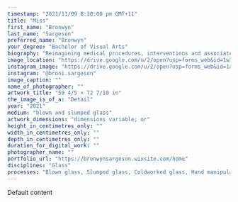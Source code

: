 ```yaml
---
timestamp: "2021/11/09 8:30:00 pm GMT+11"
title: "Miss"
first_name: "Bronwyn"
last_name: "Sargeson"
preferred_name: "Bronwyn"
your_degree: "Bachelor of Visual Arts"
biography: "Reimagining medical procedures, interventions and associated apparatus, this series seeks to transform the experiences of a wounded body into moments of wonder and playful exploration. Glassblowing is a method that allows the artist to be present in the moment of transformation and through active engagement with the material, seek to intervene in the same way medical procedures are performed on the human body. Drawing together amorphic forms conceived through breath, motionand manipulation; glass is interrupted, pierced, distorted, held or encased. The subject of further manipulation, some of these forms are then slumped in the kiln over multiple firings, supported by hand-built clay elements as they melt. Here, the artist is left speculating the outcome, having been removed from direct influence. Encountering the final work, the viewer witnesses the careful reconstruction of symbiosis between the body and the external components it is dependent upon. Challenging notions of beauty often associated with glass, these installations capture the dissonance between distress and awe, between the body as personal or medical, seeking to realise the potential for transformation in these moments of pain."
image_location: "https://drive.google.com/u/2/open?usp=forms_web&id=1wIPkbCsSnedBRz3y70k_RjcIZ6NwHrwa"
instagram_image: "https://drive.google.com/u/2/open?usp=forms_web&id=1aKM7kbFLE_6P1ZkLQ1GFwkjHD-ICsHVE"
instagram: "@broni.sargeson"
image_caption: ""
name_of_photographer: ""
artwork_title: "59 4/5 × 72 7/10 in"
the_image_is_of_a: "Detail"
year: "2021"
medium: "blown and slumped glass"
artwork_dimensions: "dimensions variable; or"
height_in_centimetres_only: ""
width_in_centimetres_only: ""
depth_in_centimetres_only: ""
duration_for_digital_work: ""
photographer_name: ""
portfolio_url: "https://bronwynsargeson.wixsite.com/home"
disciplines: "Glass"
processes: "Blown glass, Slumped glass, Coldworked glass, Hand manipulated aluminium"
---
```


Default content